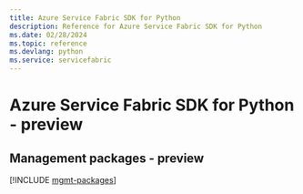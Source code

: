 ```yaml
---
title: Azure Service Fabric SDK for Python
description: Reference for Azure Service Fabric SDK for Python
ms.date: 02/28/2024
ms.topic: reference
ms.devlang: python
ms.service: servicefabric
---
```

# Azure Service Fabric SDK for Python - preview

## Management packages - preview
[!INCLUDE [mgmt-packages](service-fabric-mgmt-index.md)]